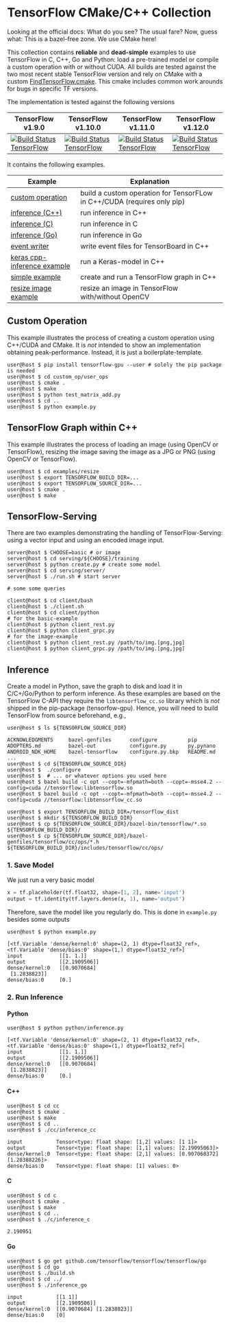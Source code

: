 # TensorFlow CMake/C++ Collection

Looking at the official docs: What do you see? The usual fare?
Now, guess what: This is a bazel-free zone. We use CMake here!

This collection contains **reliable** and **dead-simple** examples to use TensorFlow in C, C++, Go and Python: load a pre-trained model or compile a custom operation with or without CUDA. All builds are tested against the two most recent stable TensorFlow version and rely on CMake with a custom [FindTensorFlow.cmake](https://github.com/PatWie/tensorflow-cmake/blob/master/cmake/modules/FindTensorFlow.cmake). This cmake includes common work arounds for bugs in specific TF versions.

The implementation is tested against the following versions

| TensorFlow  v1.9.0 | TensorFlow  v1.10.0 | TensorFlow  v1.11.0 | TensorFlow  v1.12.0 |
| ------ | ------ | ------ | ------ |
| [![Build Status TensorFlow](https://ci.patwie.com/api/badges/PatWie/tensorflow-cmake/status.svg)](http://ci.patwie.com/PatWie/tensorflow-cmake) | [![Build Status TensorFlow](https://ci.patwie.com/api/badges/PatWie/tensorflow-cmake/status.svg)](http://ci.patwie.com/PatWie/tensorflow-cmake) | [![Build Status TensorFlow](https://ci.patwie.com/api/badges/PatWie/tensorflow-cmake/status.svg)](http://ci.patwie.com/PatWie/tensorflow-cmake) | [![Build Status TensorFlow](https://ci.patwie.com/api/badges/PatWie/tensorflow-cmake/status.svg)](http://ci.patwie.com/PatWie/tensorflow-cmake) |

It contains the following examples.

| Example| Explanation |
| ------ | ------ |
| [custom operation](./custom_op)   | build a custom operation for TensorFLow in C++/CUDA (requires only pip) |
| [inference  (C++)](./inference/cc) | run inference in C++ |
| [inference  (C)](./inference/c) | run inference in C |
| [inference  (Go)](./inference/go) | run inference in Go |
| [event writer](./examples/event_writer)  | write event files for TensorBoard in C++ |
| [keras cpp-inference example](./examples/keras)  | run a Keras-model in C++ |
| [simple example](./examples/simple)  | create and run a TensorFlow graph in C++ |
| [resize image example](./examples/resize)  | resize an image in TensorFlow with/without OpenCV |


## Custom Operation

This example illustrates the process of creating a custom operation using C++/CUDA and CMake. It is *not* intended to show an implementation obtaining peak-performance. Instead, it is just a boilerplate-template.

```console
user@host $ pip install tensorflow-gpu --user # solely the pip package is needed
user@host $ cd custom_op/user_ops
user@host $ cmake .
user@host $ make
user@host $ python test_matrix_add.py
user@host $ cd ..
user@host $ python example.py
```

## TensorFlow Graph within C++

This example illustrates the process of loading an image (using OpenCV or TensorFlow), resizing the image  saving the image as a JPG or PNG (using OpenCV or TensorFlow).

```console
user@host $ cd examples/resize
user@host $ export TENSORFLOW_BUILD_DIR=...
user@host $ export TENSORFLOW_SOURCE_DIR=...
user@host $ cmake .
user@host $ make
```


## TensorFlow-Serving

There are two examples demonstrating the handling of TensorFlow-Serving: using a vector input and using an encoded image input.

```console
server@host $ CHOOSE=basic # or image
server@host $ cd serving/${CHOOSE}/training
server@host $ python create.py # create some model
server@host $ cd serving/server/
server@host $ ./run.sh # start server

# some some queries

client@host $ cd client/bash
client@host $ ./client.sh
client@host $ cd client/python
# for the basic-example
client@host $ python client_rest.py
client@host $ python client_grpc.py
# for the image-example
client@host $ python client_rest.py /path/to/img.[png,jpg]
client@host $ python client_grpc.py /path/to/img.[png,jpg]
```

## Inference

Create a model in Python, save the graph to disk and load it in C/C+/Go/Python to perform inference. As these examples are based on the TensorFlow C-API they require the `libtensorflow_cc.so` library which is *not* shipped in the pip-package (tensorfow-gpu). Hence, you will need to build TensorFlow from source beforehand, e.g.,

```console
user@host $ ls ${TENSORFLOW_SOURCE_DIR}

ACKNOWLEDGMENTS     bazel-genfiles      configure          pip
ADOPTERS.md         bazel-out           configure.py       py.pynano
ANDROID_NDK_HOME    bazel-tensorflow    configure.py.bkp   README.md
...
user@host $ cd ${TENSORFLOW_SOURCE_DIR}
user@host $  ./configure
user@host $  # ... or whatever options you used here
user@host $ bazel build -c opt --copt=-mfpmath=both --copt=-msse4.2 --config=cuda //tensorflow:libtensorflow.so
user@host $ bazel build -c opt --copt=-mfpmath=both --copt=-msse4.2 --config=cuda //tensorflow:libtensorflow_cc.so

user@host $ export TENSORFLOW_BUILD_DIR=/tensorflow_dist
user@host $ mkdir ${TENSORFLOW_BUILD_DIR}
user@host $ cp ${TENSORFLOW_SOURCE_DIR}/bazel-bin/tensorflow/*.so ${TENSORFLOW_BUILD_DIR}/
user@host $ cp ${TENSORFLOW_SOURCE_DIR}/bazel-genfiles/tensorflow/cc/ops/*.h ${TENSORFLOW_BUILD_DIR}/includes/tensorflow/cc/ops/
```

### 1. Save Model

We just run a very basic model

```python
x = tf.placeholder(tf.float32, shape=[1, 2], name='input')
output = tf.identity(tf.layers.dense(x, 1), name='output')
```

Therefore, save the model like you regularly do. This is done in `example.py` besides some outputs

```console
user@host $ python example.py

[<tf.Variable 'dense/kernel:0' shape=(2, 1) dtype=float32_ref>, <tf.Variable 'dense/bias:0' shape=(1,) dtype=float32_ref>]
input            [[1. 1.]]
output           [[2.1909506]]
dense/kernel:0   [[0.9070684]
 [1.2838823]]
dense/bias:0     [0.]
```

### 2. Run Inference

#### Python

```console
user@host $ python python/inference.py

[<tf.Variable 'dense/kernel:0' shape=(2, 1) dtype=float32_ref>, <tf.Variable 'dense/bias:0' shape=(1,) dtype=float32_ref>]
input            [[1. 1.]]
output           [[2.1909506]]
dense/kernel:0   [[0.9070684]
 [1.2838823]]
dense/bias:0     [0.]
```

#### C++

```console
user@host $ cd cc
user@host $ cmake .
user@host $ make
user@host $ cd ..
user@host $ ./cc/inference_cc

input           Tensor<type: float shape: [1,2] values: [1 1]>
output          Tensor<type: float shape: [1,1] values: [2.19095063]>
dense/kernel:0  Tensor<type: float shape: [2,1] values: [0.907068372][1.28388226]>
dense/bias:0    Tensor<type: float shape: [1] values: 0>
```

#### C

```console
user@host $ cd c
user@host $ cmake .
user@host $ make
user@host $ cd ..
user@host $ ./c/inference_c

2.190951

```


#### Go

```console
user@host $ go get github.com/tensorflow/tensorflow/tensorflow/go
user@host $ cd go
user@host $ ./build.sh
user@host $ cd ../
user@host $ ./inference_go

input           [[1 1]]
output          [[2.1909506]]
dense/kernel:0  [[0.9070684] [1.2838823]]
dense/bias:0    [0]
```
